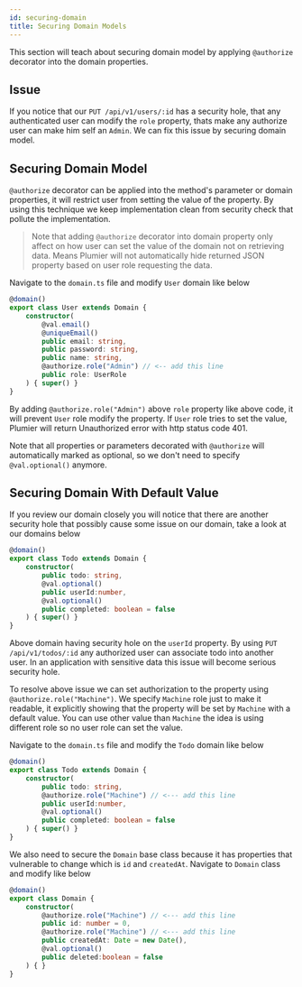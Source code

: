 ```yaml
---
id: securing-domain
title: Securing Domain Models
---
```


This section will teach about securing domain model by applying `@authorize` decorator into the domain properties.

## Issue 
If you notice that our `PUT /api/v1/users/:id` has a security hole, that any authenticated user can modify the `role` property, thats make any authorize user can make him self an `Admin`. We can fix this issue by securing domain model.

## Securing Domain Model
`@authorize` decorator can be applied into the method's parameter or domain properties, it will restrict user from setting the value of the property. By using this technique we keep implementation clean from security check that pollute the implementation.

> Note that adding `@authorize` decorator into domain property only affect on how user can set the value of the domain not on retrieving data. Means Plumier will not automatically hide returned JSON property based on user role requesting the data.

Navigate to the `domain.ts` file and modify `User` domain like below

```typescript
@domain()
export class User extends Domain {
    constructor(
        @val.email()
        @uniqueEmail()
        public email: string,
        public password: string,
        public name: string,
        @authorize.role("Admin") // <-- add this line
        public role: UserRole
    ) { super() }
}
```

By adding `@authorize.role("Admin")` above `role` property like above code, it will prevent `User`  role modify the property. If `User` role tries to set the value, Plumier will return Unauthorized error with http status code 401.

Note that all properties or parameters decorated with `@authorize` will automatically marked as optional, so we don't need to specify `@val.optional()` anymore.

## Securing Domain With Default Value
If you review our domain closely you will notice that there are another security hole that possibly cause some issue on our domain, take a look at our domains below

```typescript
@domain()
export class Todo extends Domain {
    constructor(
        public todo: string,
        @val.optional()
        public userId:number,
        @val.optional()
        public completed: boolean = false
    ) { super() }
}
```

Above domain having security hole on the `userId` property. By using `PUT /api/v1/todos/:id` any authorized user can associate todo into another user. In an application with sensitive data this issue will become serious security hole.

To resolve above issue we can set authorization to the property using `@authorize.role("Machine")`. We specify `Machine` role just to make it readable, it explicitly showing that the property will be set by `Machine` with a default value. You can use other value than `Machine` the idea is using different role so no user role can set the value.

Navigate to the `domain.ts` file and modify the `Todo` domain like below

```typescript
@domain()
export class Todo extends Domain {
    constructor(
        public todo: string,
        @authorize.role("Machine") // <--- add this line
        public userId:number,
        @val.optional()
        public completed: boolean = false
    ) { super() }
}
```

We also need to secure the `Domain` base class because it has properties that vulnerable to change which is `id` and `createdAt`. Navigate to `Domain` class and modify like below

```typescript
@domain()
export class Domain {
    constructor(
        @authorize.role("Machine") // <--- add this line
        public id: number = 0,
        @authorize.role("Machine") // <--- add this line
        public createdAt: Date = new Date(),
        @val.optional()
        public deleted:boolean = false
    ) { }
}
```
